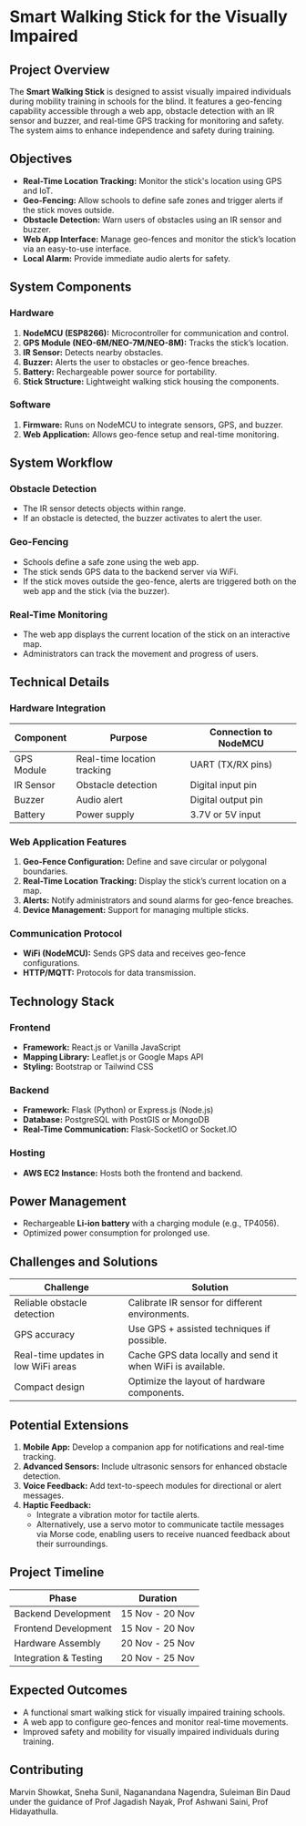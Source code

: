 # Smart Walking Stick for the Visually Impaired

## Project Overview
The **Smart Walking Stick** is designed to assist visually impaired individuals during mobility training in schools for the blind. It features a geo-fencing capability accessible through a web app, obstacle detection with an IR sensor and buzzer, and real-time GPS tracking for monitoring and safety. The system aims to enhance independence and safety during training.

## Objectives
- **Real-Time Location Tracking:** Monitor the stick's location using GPS and IoT.
- **Geo-Fencing:** Allow schools to define safe zones and trigger alerts if the stick moves outside.
- **Obstacle Detection:** Warn users of obstacles using an IR sensor and buzzer.
- **Web App Interface:** Manage geo-fences and monitor the stick’s location via an easy-to-use interface.
- **Local Alarm:** Provide immediate audio alerts for safety.

## System Components

### Hardware
1. **NodeMCU (ESP8266):** Microcontroller for communication and control.
2. **GPS Module (NEO-6M/NEO-7M/NEO-8M):** Tracks the stick’s location.
3. **IR Sensor:** Detects nearby obstacles.
4. **Buzzer:** Alerts the user to obstacles or geo-fence breaches.
5. **Battery:** Rechargeable power source for portability.
6. **Stick Structure:** Lightweight walking stick housing the components.

### Software
1. **Firmware:** Runs on NodeMCU to integrate sensors, GPS, and buzzer.
2. **Web Application:** Allows geo-fence setup and real-time monitoring.

## System Workflow

### Obstacle Detection
- The IR sensor detects objects within range.
- If an obstacle is detected, the buzzer activates to alert the user.

### Geo-Fencing
- Schools define a safe zone using the web app.
- The stick sends GPS data to the backend server via WiFi.
- If the stick moves outside the geo-fence, alerts are triggered both on the web app and the stick (via the buzzer).

### Real-Time Monitoring
- The web app displays the current location of the stick on an interactive map.
- Administrators can track the movement and progress of users.

## Technical Details

### Hardware Integration
| Component       | Purpose                                  | Connection to NodeMCU  |
|------------------|------------------------------------------|-------------------------|
| GPS Module       | Real-time location tracking             | UART (TX/RX pins)       |
| IR Sensor        | Obstacle detection                      | Digital input pin       |
| Buzzer           | Audio alert                             | Digital output pin      |
| Battery          | Power supply                            | 3.7V or 5V input        |

### Web Application Features
1. **Geo-Fence Configuration:** Define and save circular or polygonal boundaries.
2. **Real-Time Location Tracking:** Display the stick’s current location on a map.
3. **Alerts:** Notify administrators and sound alarms for geo-fence breaches.
4. **Device Management:** Support for managing multiple sticks.

### Communication Protocol
- **WiFi (NodeMCU):** Sends GPS data and receives geo-fence configurations.
- **HTTP/MQTT:** Protocols for data transmission.

## Technology Stack

### Frontend
- **Framework:** React.js or Vanilla JavaScript
- **Mapping Library:** Leaflet.js or Google Maps API
- **Styling:** Bootstrap or Tailwind CSS

### Backend
- **Framework:** Flask (Python) or Express.js (Node.js)
- **Database:** PostgreSQL with PostGIS or MongoDB
- **Real-Time Communication:** Flask-SocketIO or Socket.IO

### Hosting
- **AWS EC2 Instance:** Hosts both the frontend and backend.

## Power Management
- Rechargeable **Li-ion battery** with a charging module (e.g., TP4056).
- Optimized power consumption for prolonged use.

## Challenges and Solutions
| **Challenge**                     | **Solution**                                               |
|------------------------------------|-----------------------------------------------------------|
| Reliable obstacle detection        | Calibrate IR sensor for different environments.           |
| GPS accuracy                       | Use GPS + assisted techniques if possible.                |
| Real-time updates in low WiFi areas| Cache GPS data locally and send it when WiFi is available.|
| Compact design                     | Optimize the layout of hardware components.               |

## Potential Extensions
1. **Mobile App:** Develop a companion app for notifications and real-time tracking.
2. **Advanced Sensors:** Include ultrasonic sensors for enhanced obstacle detection.
3. **Voice Feedback:** Add text-to-speech modules for directional or alert messages.
4. **Haptic Feedback:** 
   - Integrate a vibration motor for tactile alerts.  
   - Alternatively, use a servo motor to communicate tactile messages via Morse code, enabling users to receive nuanced feedback about their surroundings.

## Project Timeline
| **Phase**             | **Duration**          |
|-----------------------|-----------------------|
| Backend Development   | 15 Nov - 20 Nov       |
| Frontend Development  | 15 Nov - 20 Nov       |
| Hardware Assembly     | 20 Nov - 25 Nov       |
| Integration & Testing | 20 Nov - 25 Nov       |

## Expected Outcomes
- A functional smart walking stick for visually impaired training schools.
- A web app to configure geo-fences and monitor real-time movements.
- Improved safety and mobility for visually impaired individuals during training.

## Contributing
Marvin Showkat, Sneha Sunil, Naganandana Nagendra, Suleiman Bin Daud under the guidance of Prof Jagadish Nayak, Prof Ashwani Saini, Prof Hidayathulla.
